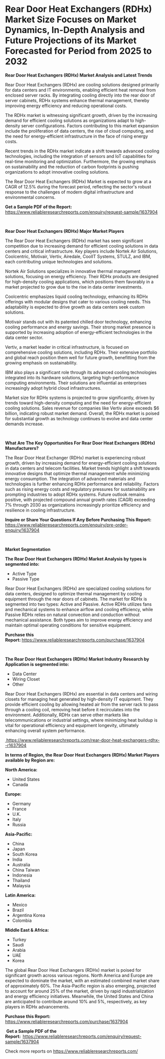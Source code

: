 <p><h1>Rear Door Heat Exchangers (RDHx) Market Size Focuses on Market Dynamics, In-Depth Analysis and Future Projections of its Market Forecasted for Period from 2025 to 2032</h1></p><p><strong>Rear Door Heat Exchangers (RDHx) Market Analysis and Latest Trends</strong></p>
<p><p>Rear Door Heat Exchangers (RDHx) are cooling solutions designed primarily for data centers and IT environments, enabling efficient heat removal from enclosed server racks. By integrating cooling directly into the rear door of server cabinets, RDHx systems enhance thermal management, thereby improving energy efficiency and reducing operational costs.</p><p>The RDHx market is witnessing significant growth, driven by the increasing demand for efficient cooling solutions as organizations adapt to high-density server configurations. Factors contributing to this market expansion include the proliferation of data centers, the rise of cloud computing, and the need for energy-efficient infrastructure in the face of rising energy costs.</p><p>Recent trends in the RDHx market indicate a shift towards advanced cooling technologies, including the integration of sensors and IoT capabilities for real-time monitoring and optimization. Furthermore, the growing emphasis on sustainability and the reduction of carbon footprints is pushing organizations to adopt innovative cooling solutions.</p><p>The Rear Door Heat Exchangers (RDHx) Market is expected to grow at a CAGR of 12.5% during the forecast period, reflecting the sector's robust response to the challenges of modern digital infrastructure and environmental concerns.</p></p>
<p><strong>Get a Sample PDF of the Report:&nbsp;</strong> <a href="https://www.reliableresearchreports.com/enquiry/request-sample/1637904?utm_campaign=2796&utm_medium=2&utm_source=Github&utm_content=ia&utm_term=27022025&utm_id=rear-door-heat-exchangers-rdhx">https://www.reliableresearchreports.com/enquiry/request-sample/1637904</a></p>
<p>&nbsp;</p>
<p><strong>Rear Door Heat Exchangers (RDHx) Major Market Players</strong></p>
<p><p>The Rear Door Heat Exchangers (RDHx) market has seen significant competition due to increasing demand for efficient cooling solutions in data centers and critical infrastructure. Key players include Nortek Air Solutions, Coolcentric, Motivair, Vertiv, Airedale, CoolIT Systems, STULZ, and IBM, each contributing unique technologies and solutions.</p><p>Nortek Air Solutions specializes in innovative thermal management solutions, focusing on energy efficiency. Their RDHx products are designed for high-density cooling applications, which positions them favorably in a market projected to grow due to the rise in data center investments.</p><p>Coolcentric emphasizes liquid cooling technology, enhancing its RDHx offerings with modular designs that cater to various cooling needs. This adaptability is expected to drive growth as data centers seek custom solutions.</p><p>Motivair stands out with its patented chilled door technology, enhancing cooling performance and energy savings. Their strong market presence is supported by increasing adoption of energy-efficient technologies in the data center sector.</p><p>Vertiv, a market leader in critical infrastructure, is focused on comprehensive cooling solutions, including RDHx. Their extensive portfolio and global reach position them well for future growth, benefitting from the growing emphasis on sustainability.</p><p>IBM also plays a significant role through its advanced cooling technologies integrated into its hardware solutions, targeting high-performance computing environments. Their solutions are influential as enterprises increasingly adopt hybrid cloud infrastructures.</p><p>Market size for RDHx systems is projected to grow significantly, driven by trends toward high-density computing and the need for energy-efficient cooling solutions. Sales revenue for companies like Vertiv alone exceeds $6 billion, indicating robust market demand. Overall, the RDHx market is poised for substantial growth as technology continues to evolve and data center demands increase.</p></p>
<p>&nbsp;</p>
<p><strong>What Are The Key Opportunities For Rear Door Heat Exchangers (RDHx) Manufacturers?</strong></p>
<p><p>The Rear Door Heat Exchanger (RDHx) market is experiencing robust growth, driven by increasing demand for energy-efficient cooling solutions in data centers and telecom facilities. Market trends highlight a shift towards innovative designs that optimize thermal management while minimizing energy consumption. The integration of advanced materials and technologies is further enhancing RDHx performance and reliability. Factors such as rising energy costs and regulatory pressures for sustainability are prompting industries to adopt RDHx systems. Future outlook remains positive, with projected compound annual growth rates (CAGR) exceeding 7% through 2030 as organizations increasingly prioritize efficiency and resilience in cooling infrastructure.</p></p>
<p><strong>Inquire or Share Your Questions If Any Before Purchasing This Report:</strong> <a href="https://www.reliableresearchreports.com/enquiry/pre-order-enquiry/1637904?utm_campaign=2796&utm_medium=2&utm_source=Github&utm_content=ia&utm_term=27022025&utm_id=rear-door-heat-exchangers-rdhx">https://www.reliableresearchreports.com/enquiry/pre-order-enquiry/1637904</a></p>
<p>&nbsp;</p>
<p><strong>Market Segmentation</strong></p>
<p><strong>The Rear Door Heat Exchangers (RDHx) Market Analysis by types is segmented into:</strong></p>
<p><ul><li>Active Type</li><li>Passive Type</li></ul></p>
<p><p>Rear Door Heat Exchangers (RDHx) are specialized cooling solutions for data centers, designed to optimize thermal management by cooling equipment through the rear doors of cabinets. The market for RDHx is segmented into two types: Active and Passive. Active RDHx utilizes fans and mechanical systems to enhance airflow and cooling efficiency, while Passive RDHx relies on natural convection and conduction without mechanical assistance. Both types aim to improve energy efficiency and maintain optimal operating conditions for sensitive equipment.</p></p>
<p><strong>Purchase this Report:&nbsp;</strong><a href="https://www.reliableresearchreports.com/purchase/1637904?utm_campaign=2796&utm_medium=2&utm_source=Github&utm_content=ia&utm_term=27022025&utm_id=rear-door-heat-exchangers-rdhx">https://www.reliableresearchreports.com/purchase/1637904</a></p>
<p>&nbsp;</p>
<p><strong>The Rear Door Heat Exchangers (RDHx) Market Industry Research by Application is segmented into:</strong></p>
<p><ul><li>Data Center</li><li>Wiring Closet</li><li>Other</li></ul></p>
<p><p>Rear Door Heat Exchangers (RDHx) are essential in data centers and wiring closets for managing heat generated by high-density IT equipment. They provide efficient cooling by allowing heated air from the server rack to pass through a cooling coil, removing heat before it recirculates into the environment. Additionally, RDHx can serve other markets like telecommunications or industrial settings, where minimizing heat buildup is vital for operational efficiency and equipment longevity, ultimately enhancing overall system performance.</p></p>
<p><a href="https://www.reliableresearchreports.com/rear-door-heat-exchangers-rdhx--r1637904?utm_campaign=2796&utm_medium=2&utm_source=Github&utm_content=ia&utm_term=27022025&utm_id=rear-door-heat-exchangers-rdhx">&nbsp;https://www.reliableresearchreports.com/rear-door-heat-exchangers-rdhx--r1637904</a></p>
<p><strong>In terms of Region, the Rear Door Heat Exchangers (RDHx) Market Players available by Region are:</strong></p>
<p>
    <p> <strong> North America: </strong>
        <ul>
            <li>United States</li>
            <li>Canada</li>
        </ul>
        </p> 
    <p> <strong> Europe: </strong>
        <ul>
            <li>Germany</li>
            <li>France</li>
            <li>U.K.</li>
            <li>Italy</li>
            <li>Russia</li>
        </ul>
        </p> 
    <p> <strong> Asia-Pacific: </strong>
        <ul>
            <li>China</li>
            <li>Japan</li>
            <li>South Korea</li>
            <li>India</li>
            <li>Australia</li>
            <li>China Taiwan</li>
            <li>Indonesia</li>
            <li>Thailand</li>
            <li>Malaysia</li>
        </ul>
        </p> 
    <p> <strong> Latin America: </strong>
        <ul>
            <li>Mexico</li>
            <li>Brazil</li>
            <li>Argentina Korea</li>
            <li>Colombia</li>
        </ul>
        </p> 
    <p> <strong> Middle East & Africa: </strong>
        <ul>
            <li>Turkey</li>
            <li>Saudi</li>
            <li>Arabia</li>
            <li>UAE</li>
            <li>Korea</li>
        </ul>
    </p>
    </p>
<p><p>The global Rear Door Heat Exchangers (RDHx) market is poised for significant growth across various regions. North America and Europe are expected to dominate the market, with an estimated combined market share of approximately 60%. The Asia-Pacific region is also emerging, projected to account for around 25% of the market, driven by rapid industrialization and energy efficiency initiatives. Meanwhile, the United States and China are anticipated to contribute around 10% and 5%, respectively, as key players in RDHx advancements.</p></p>
<p><strong>Purchase this Report: </strong><a href="https://www.reliableresearchreports.com/purchase/1637904?utm_campaign=2796&utm_medium=2&utm_source=Github&utm_content=ia&utm_term=27022025&utm_id=rear-door-heat-exchangers-rdhx">https://www.reliableresearchreports.com/purchase/1637904</a></p>
<p>&nbsp;<strong>Get a Sample PDF of the Report:&nbsp;&nbsp;</strong><a href="https://www.reliableresearchreports.com/enquiry/request-sample/1637904?utm_campaign=2796&utm_medium=2&utm_source=Github&utm_content=ia&utm_term=27022025&utm_id=rear-door-heat-exchangers-rdhx">https://www.reliableresearchreports.com/enquiry/request-sample/1637904</a></p>
<p><strong></strong></p>
<p>Check more reports on <a href="https://www.reliableresearchreports.com/?utm_campaign=2796&utm_medium=2&utm_source=Github&utm_content=ia&utm_term=27022025&utm_id=rear-door-heat-exchangers-rdhx">https://www.reliableresearchreports.com/</a></p>